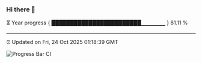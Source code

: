 ### Hi there 👋

⏳ Year progress { ████████████████████████▁▁▁▁▁▁ } 81.11 %

---

⏰ Updated on Fri, 24 Oct 2025 01:18:39 GMT

![Progress Bar CI](https://github.com/JuvenileQ/Progress-Bar-CI/workflows/main/badge.svg)

